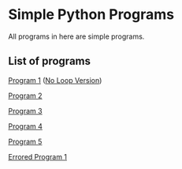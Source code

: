 # Simple Python Programs

All programs in here are simple programs.

## List of programs

[Program 1](Program1/Program1.py) ([No Loop Version](Program1/Program1-NoLoops.py))

[Program 2](Program2/Program2.py)

[Program 3](Program3/Program3.py)

[Program 4](Program4/Program4.py)

[Program 5](Program5/Program5.py)

[Errored Program 1](ErroredProgram1/ErroredProgram1.py)
